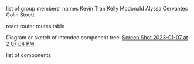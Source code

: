 list of group members' names
Kevin Tran
Kelly Mcdonald
Alyssa Cervantes
Colin Stoutt

react router routes table


Diagram or sketch of intended component tree: 
[Screen Shot 2023-01-07 at 2 07 04 PM](https://user-images.githubusercontent.com/112597248/211168692-aa60823d-432e-4e2a-a129-64fedb4ec278.png)

list of components